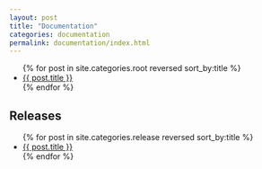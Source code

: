 ```yaml
---
layout: post
title: "Documentation"
categories: documentation
permalink: documentation/index.html
---
```


<ul>
  {% for post in site.categories.root reversed sort_by:title %}
  <li><a href="{{ site.url }}{{ post.url }}">{{ post.title }}</a></li>
  {% endfor %}
</ul>

<h2>Releases</h2>
<ul>
  {% for post in site.categories.release reversed sort_by:title %}
  <li><a href="{{ site.url }}{{ post.url }}">{{ post.title }}</a></li>
  {% endfor %}
</ul>
